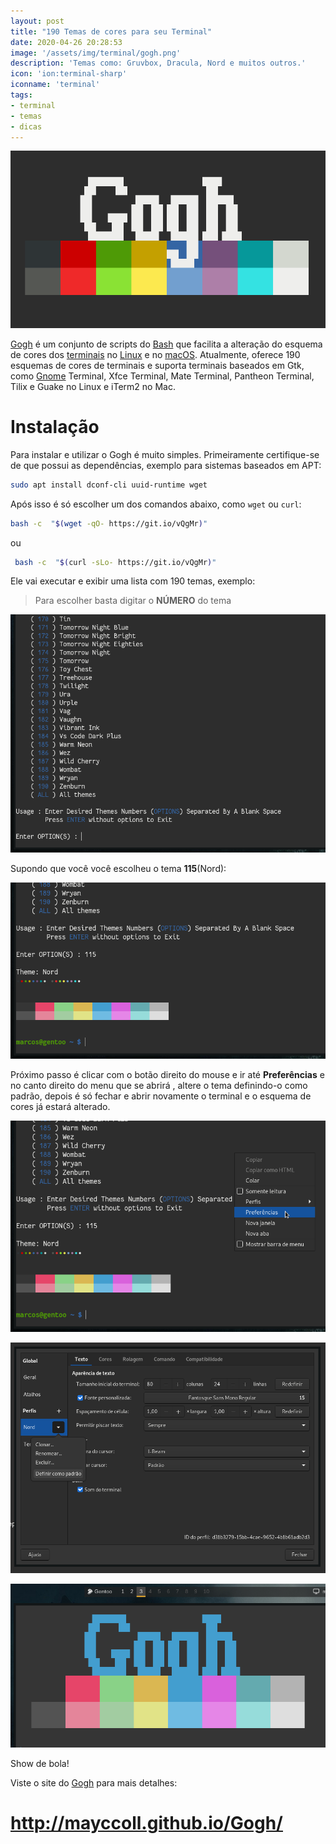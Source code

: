 ```yaml
---
layout: post
title: "190 Temas de cores para seu Terminal"
date: 2020-04-26 20:28:53
image: '/assets/img/terminal/gogh.png'
description: 'Temas como: Gruvbox, Dracula, Nord e muitos outros.'
icon: 'ion:terminal-sharp'
iconname: 'terminal'
tags:
- terminal
- temas
- dicas
---
```


![190 Temas de cores para seu Terminal](/assets/img/terminal/gogh.png)


[Gogh](http://mayccoll.github.io/Gogh/) é um conjunto de scripts do [Bash](https://terminalroot.com.br) que facilita a alteração do esquema de cores dos [terminais](https://terminalroot.com.br/tags#terminal) no [Linux](https://terminalroot.com.br/tags#linux) e no [macOS](https://terminalroot.com.br/tags#macos). Atualmente, oferece 190 esquemas de cores de terminais e suporta terminais baseados em Gtk, como [Gnome](https://terminalroot.com.br/tags#gnome) Terminal, Xfce Terminal, Mate Terminal, Pantheon Terminal, Tilix e Guake no Linux e iTerm2 no Mac.

# Instalação 

Para instalar e utilizar o Gogh é muito simples. Primeiramente certifique-se de que possui as dependências, exemplo para sistemas baseados em APT:
```sh
sudo apt install dconf-cli uuid-runtime wget
```

Após isso é só escolher um dos comandos abaixo, como `wget` ou `curl`:
```sh
bash -c  "$(wget -qO- https://git.io/vQgMr)"
```

ou

```sh
 bash -c  "$(curl -sLo- https://git.io/vQgMr)" 
```

Ele vai executar e exibir uma lista com 190 temas, exemplo:
> Para escolher  basta digitar o **NÚMERO** do tema

![Gogh escolha do tema](/assets/img/terminal/escolha-o-tema.png)

Supondo que você você escolheu o tema **115**(Nord):

![Nord Theme](/assets/img/terminal/alterando-o-tema.png)

Próximo passo é clicar com o botão direito do mouse e ir até **Preferências** e no canto direito do menu que se abrirá , altere o tema definindo-o como padrão, depois é só fechar e abrir novamente o terminal e o esquema de cores já estará alterado.

![Preferências](/assets/img/terminal/preferencias.png)

![Definir como padrão](/assets/img/terminal/definindo-como-padrao.png)

![Tema alterado](/assets/img/terminal/tema-alterado.png)

Show de bola!

Viste o site do [Gogh](http://mayccoll.github.io/Gogh/) para mais detalhes:
# <http://mayccoll.github.io/Gogh/>

